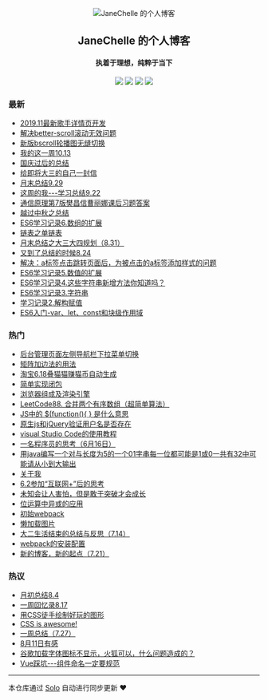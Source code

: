 <p align="center"><img alt="JaneChelle 的个人博客" src="https://study.algerfan.cn/images/timg-2.jpeg"></p><h2 align="center">
JaneChelle 的个人博客
</h2>

<h4 align="center"> 执着于理想，纯粹于当下</h4>
<p align="center"><a title="JaneChelle 的个人博客" target="_blank" href="https://github.com/JaneChelle/solo-blog"><img src="https://img.shields.io/github/last-commit/JaneChelle/solo-blog.svg?style=flat-square&color=FF9900"></a>
<a title="GitHub repo size in bytes" target="_blank" href="https://github.com/JaneChelle/solo-blog"><img src="https://img.shields.io/github/repo-size/JaneChelle/solo-blog.svg?style=flat-square"></a>
<a title="Solo Version" target="_blank" href="https://github.com/88250/solo/releases"><img src="https://img.shields.io/badge/solo-3.6.7-f1e05a.svg?style=flat-square&color=blueviolet"></a>
<a title="Hits" target="_blank" href="https://github.com/88250/hits"><img src="https://hits.b3log.org/JaneChelle/solo-blog.svg"></a></p>

### 最新

* [2019.11最新歌手详情页开发](https://xiao.algerfan.cn/articles/2019/11/01/1572598420779.html)
* [解决better-scroll滚动无效问题](https://xiao.algerfan.cn/articles/2019/10/25/1572014286748.html)
* [新版bscroll轮播图无缝切换](https://xiao.algerfan.cn/articles/2019/10/19/1571446904210.html)
* [我的这一周10.13](https://xiao.algerfan.cn/articles/2019/10/13/1570960945861.html)
* [国庆过后的总结](https://xiao.algerfan.cn/articles/2019/10/06/1570364471035.html)
* [给即将大三的自己一封信](https://xiao.algerfan.cn/articles/2019/09/30/1569819974176.html)
* [月末总结9.29](https://xiao.algerfan.cn/articles/2019/09/29/1569763594348.html)
* [这周的我---学习总结9.22](https://xiao.algerfan.cn/articles/2019/09/22/1569141250179.html)
* [通信原理第7版樊昌信曹丽娜课后习题答案](https://xiao.algerfan.cn/articles/2019/09/16/1568592871422.html)
* [越过中秋之总结](https://xiao.algerfan.cn/articles/2019/09/15/1568515471230.html)
* [ES6学习记录6.数组的扩展](https://xiao.algerfan.cn/articles/2019/09/14/1568422318492.html)
* [链表之单链表](https://xiao.algerfan.cn/articles/2019/09/07/1567855689899.html)
* [月末总结之大三大四规划（8.31）](https://xiao.algerfan.cn/articles/2019/08/31/1567214949483.html)
* [又到了总结的时候8.24](https://xiao.algerfan.cn/articles/2019/08/24/1566649990845.html)
* [解决：a标签点击跳转页面后，为被点击的a标签添加样式的问题](https://xiao.algerfan.cn/articles/2019/08/24/1566647586698.html)
* [ES6学习记录5.数值的扩展](https://xiao.algerfan.cn/articles/2019/08/23/1566565166713.html)
* [ES6学习记录4.这些字符串新增方法你知道吗？](https://xiao.algerfan.cn/articles/2019/08/22/1566468330312.html)
* [ES6学习记录3.字符串](https://xiao.algerfan.cn/articles/2019/08/22/1566468248794.html)
* [学习记录2.解构赋值](https://xiao.algerfan.cn/articles/2019/08/22/1566432451469.html)
* [ES6入门-var、let、const和块级作用域](https://xiao.algerfan.cn/articles/2019/08/21/1566347372067.html)

### 热门

* [后台管理页面左侧导航栏下拉菜单切换](https://xiao.algerfan.cn/articles/2019/01/25/1563541795066.html)
* [矩阵加边法的用法](https://xiao.algerfan.cn/articles/2018/12/28/1563543016846.html)
* [淘宝6.18叠猫猫赚猫币自动生成](https://xiao.algerfan.cn/articles/2019/06/11/1563540306528.html)
* [简单实现闭包](https://xiao.algerfan.cn/articles/2018/11/18/1563541802130.html)
* [浏览器组成及渲染引擎](https://xiao.algerfan.cn/articles/2018/10/19/1563541798438.html)
* [LeetCode88. 合并两个有序数组（超简单算法）](https://xiao.algerfan.cn/articles/2018/11/23/1563543013564.html)
* [JS中的 $(function(){ } 是什么意思](https://xiao.algerfan.cn/articles/2019/02/21/1563541788418.html)
* [原生js和jQuery验证用户名是否存在](https://xiao.algerfan.cn/articles/2019/04/15/1563541793295.html)
* [visual Studio Code的使用教程](https://xiao.algerfan.cn/articles/2019/01/27/1563541790186.html)
* [一名程序员的思考（6月16日）](https://xiao.algerfan.cn/articles/2019/06/16/1563539695892.html)
* [用java编写一个对与长度为5的一个01字串每一位都可能是1或0一共有32中可能请从小到大输出](https://xiao.algerfan.cn/articles/2019/03/01/1563543015059.html)
* [关于我](https://xiao.algerfan.cn/articles/2019/07/20/1563545111336.html)
* [6.2参加“互联网+”后的思考](https://xiao.algerfan.cn/articles/2019/07/14/1563540303315.html)
* [未知会让人害怕，但是敢于突破才会成长](https://xiao.algerfan.cn/articles/2019/06/09/1563540304941.html)
* [位运算中异或的应用](https://xiao.algerfan.cn/articles/2019/05/30/1563543453798.html)
* [初始webpack](https://xiao.algerfan.cn/articles/2019/05/27/1563541791913.html)
* [懒加载图片](https://xiao.algerfan.cn/articles/2019/04/11/1563541796976.html)
* [大二生活结束的总结与反思（7.14）](https://xiao.algerfan.cn/articles/2019/07/14/1563539280225.html)
* [webpack的安装配置](https://xiao.algerfan.cn/articles/2019/05/27/1563540529491.html)
* [新的博客，新的起点（7.21）](https://xiao.algerfan.cn/articles/2019/07/21/1563699740425.html)

### 热议

* [月初总结8.4](https://xiao.algerfan.cn/articles/2019/08/04/1564904978155.html)
* [一周回忆录8.17](https://xiao.algerfan.cn/articles/2019/08/18/1566090148745.html)
* [用CSS徒手绘制好玩的图形](https://xiao.algerfan.cn/articles/2019/05/27/1563541800654.html)
* [CSS is awesome!](https://xiao.algerfan.cn/articles/2019/07/26/1564151444059.html)
* [一周总结（7.27）](https://xiao.algerfan.cn/articles/2019/07/27/1564195501500.html)
* [8月11日有感](https://xiao.algerfan.cn/articles/2019/08/11/1565486211618.html)
* [谷歌加载字体图标不显示，火狐可以，什么问题造成的？](https://xiao.algerfan.cn/articles/2019/08/15/1565855965540.html)
* [Vue踩坑---组件命名一定要规范](https://xiao.algerfan.cn/articles/2019/08/17/1566013169053.html)

---

本仓库通过 [Solo](https://github.com/88250/solo) 自动进行同步更新 ❤️ 